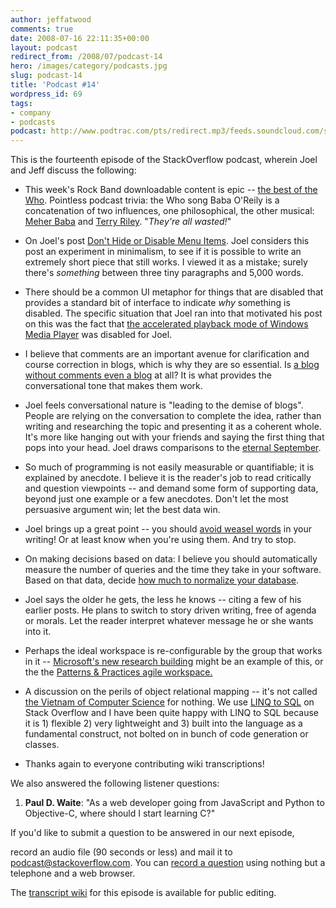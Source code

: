 ```yaml
---
author: jeffatwood
comments: true
date: 2008-07-16 22:11:35+00:00
layout: podcast
redirect_from: /2008/07/podcast-14
hero: /images/category/podcasts.jpg
slug: podcast-14
title: 'Podcast #14'
wordpress_id: 69
tags:
- company
- podcasts
podcast: http://www.podtrac.com/pts/redirect.mp3/feeds.soundcloud.com/stream/14378386-stack-exchange-stack-overflow-podcast-63.mp3
---
```



This is the fourteenth episode of the StackOverflow podcast, wherein Joel and Jeff discuss the following:






  * This week's Rock Band downloadable content is epic -- [the best of the Who](http://www.xbox360fanboy.com/2008/07/01/the-best-of-the-who-rock-band-tracklist-revealed/). Pointless podcast trivia: the Who song Baba O'Reily is a concatenation of two influences, one philosophical, the other musical: [Meher Baba](http://en.wikipedia.org/wiki/Baba_O%27Riley) and [Terry Riley](http://en.wikipedia.org/wiki/Terry_Riley). "_They're all wasted!_"


  * On Joel's post [Don't Hide or Disable Menu Items](http://www.joelonsoftware.com/items/2008/07/01.html). Joel considers this post an experiment in minimalism, to see if it is possible to write an extremely short piece that still works. I viewed it as a mistake; surely there's _something_ between three tiny paragraphs and 5,000 words.


  * There should be a common UI metaphor for things that are disabled that provides a standard bit of interface to indicate _why_ something is disabled. The specific situation that Joel ran into that motivated his post on this was the fact that [the accelerated playback mode of Windows Media Player](http://blog.stackoverflow.com/2008/06/listen-to-podcasts-in-less-time/) was disabled for Joel.


  * I believe that comments are an important avenue for clarification and course correction in blogs, which is why they are so essential. Is [a blog without comments even a blog](http://www.codinghorror.com/blog/archives/000538.html) at all? It is what provides the conversational tone that makes them work.


  * Joel feels conversational nature is "leading to the demise of blogs". People are relying on the conversation to complete the idea, rather than writing and researching the topic and presenting it as a coherent whole. It's more like hanging out with your friends and saying the first thing that pops into your head. Joel draws comparisons to the [eternal September](http://en.wikipedia.org/wiki/Eternal_September).


  * So much of programming is not easily measurable or quantifiable; it is explained by anecdote. I believe it is the reader's job to read critically and question viewpoints -- and demand some form of supporting data, beyond just one example or a few anecdotes. Don't let the most persuasive argument win; let the best data win.


  * Joel brings up a great point -- you should [avoid weasel words](http://en.wikipedia.org/wiki/Weasel_word) in your writing! Or at least know when you're using them. And try to stop.  



  * On making decisions based on data: I believe you should automatically measure the number of queries and the time they take in your software. Based on that data, decide [how much to normalize your database](http://www.codinghorror.com/blog/archives/001152.html).


  * Joel says the older he gets, the less he knows -- citing a few of his earlier posts. He plans to switch to story driven writing, free of agenda or morals. Let the reader interpret whatever message he or she wants into it.


  * Perhaps the ideal workspace is re-configurable by the group that works in it -- [Microsoft's new research building](http://www.fastcompany.tv/video/the-innovations-microsoft%E2%80%99s-new-research-building) might be an example of this, or the the [Patterns & Practices agile workspace.](http://channel9.msdn.com/ShowPost.aspx?PostID=238321)

  * A discussion on the perils of object relational mapping -- it's not called [the Vietnam of Computer Science](http://blogs.tedneward.com/2006/06/26/The+Vietnam+Of+Computer+Science.aspx) for nothing. We use [LINQ to SQL](http://msdn.microsoft.com/en-us/library/bb425822.aspx) on Stack Overflow and I have been quite happy with LINQ to SQL because it is 1) flexible 2) very lightweight and 3) built into the language as a fundamental construct, not bolted on in bunch of code generation or classes. 


  * Thanks again to everyone contributing wiki transcriptions!




We also answered the following listener questions:






  1. **Paul D. Waite**: "As a web developer going from JavaScript and Python to Objective-C, where should I start learning C?"






If you'd like to submit a question to be answered in our next episode,  

record an audio file (90 seconds or less) and mail it to [podcast@stackoverflow.com](mailto:podcast@stackoverflow.com). You can [record a question](http://blog.stackoverflow.com/index.php/2008/05/recording-podcast-questions-using-your-telephone/) using nothing but a telephone and a web browser.





The [transcript wiki](http://stackoverflow.fogbugz.com/default.asp?W13086) for this episode is available for public editing.


